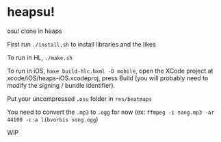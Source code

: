 # heapsu!
osu! clone in heaps

First run `./install.sh` to install libraries and the likes

To run in HL, `./make.sh`

To run in iOS, `haxe build-hlc.hxml -D mobile`, open the XCode project at xcode/iOS/heaps-iOS.xcodeproj, press Build (you will probably need to modify the signing / bundle identifier).

Put your uncompressed `.osu` folder in `res/beatmaps`

You need to convert the `.mp3` to `.ogg` for now (ex: `ffmpeg -i song.mp3 -ar 44100 -c:a libvorbis song.ogg`)

WIP